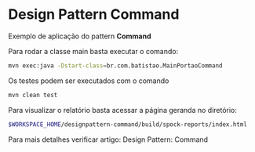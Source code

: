 # Design Pattern Command

Exemplo de aplicação do pattern **Command**

Para rodar a classe main basta executar o comando:
```bash
mvn exec:java -Dstart-class=br.com.batistao.MainPortaoCommand
```

Os testes podem ser executados com o comando
```bash
mvn clean test
```

Para visualizar o relatório basta acessar a página geranda no diretório:
```bash
$WORKSPACE_HOME/designpattern-command/build/spock-reports/index.html
```

Para mais detalhes verificar artigo: Design Pattern: Command
